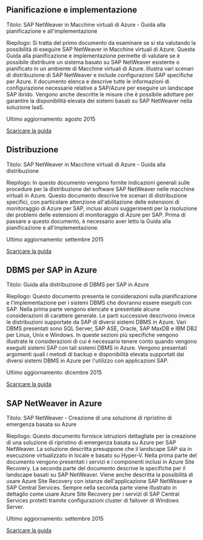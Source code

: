 
## <a name="planning-and-implementation"></a>Pianificazione e implementazione
Titolo: SAP NetWeaver in Macchine virtuali di Azure - Guida alla pianificazione e all'implementazione

Riepilogo: Si tratta del primo documento da esaminare se si sta valutando la possibilità di eseguire SAP NetWeaver in Macchine virtuali di Azure. Questa Guida alla pianificazione e implementazione permette di valutare se è possibile distribuire un sistema basato su SAP NetWeaver esistente o pianificato in un ambiente di Macchine virtuali di Azure. Illustra vari scenari di distribuzione di SAP NetWeaver e include configurazioni SAP specifiche per Azure. Il documento elenca e descrive tutte le informazioni di configurazione necessarie relative a SAP/Azure per eseguire un landscape SAP ibrido. Vengono anche descritte le misure che è possibile adottare per garantire la disponibilità elevata dei sistemi basati su SAP NetWeaver nella soluzione IaaS.

Ultimo aggiornamento: agosto 2015

[Scaricare la guida](http://go.microsoft.com/fwlink/?LinkId=397963)

## <a name="deployment"></a>Distribuzione
Titolo: SAP NetWeaver in Macchine virtuali di Azure - Guida alla distribuzione

Riepilogo: In questo documento vengono fornite indicazioni generali sulle procedure per la distribuzione del software SAP NetWeaver nelle macchine virtuali in Azure. Questo documento descrive tre scenari di distribuzione specifici, con particolare attenzione all'abilitazione delle estensioni di monitoraggio di Azure per SAP, inclusi alcuni suggerimenti per la risoluzione dei problemi delle estensioni di monitoraggio di Azure per SAP. Prima di passare a questo documento, è necessario aver letto la Guida alla pianificazione e all'implementazione.

Ultimo aggiornamento: settembre 2015

[Scaricare la guida](http://go.microsoft.com/fwlink/?LinkId=397964)

## <a name="sap-dbms-on-azure"></a>DBMS per SAP in Azure
Titolo: Guida alla distribuzione di DBMS per SAP in Azure

Riepilogo: Questo documento presenta le considerazioni sulla pianificazione e l'implementazione per i sistemi DBMS che dovranno essere eseguiti con SAP. Nella prima parte vengono elencate e presentate alcune considerazioni di carattere generale. Le parti successive descrivono invece le distribuzioni supportate da SAP di diversi sistemi DBMS in Azure. Vari DBMS presentati sono SQL Server, SAP ASE, Oracle, SAP MaxDB e IBM DB2 per Linux, Unix e Windows. In queste sezioni più specifiche vengono illustrate le considerazioni di cui è necessario tenere conto quando vengono eseguiti sistemi SAP con tali sistemi DBMS in Azure. Vengono presentati argomenti quali i metodi di backup e disponibilità elevata supportati dai diversi sistemi DBMS in Azure per l'utilizzo con applicazioni SAP.

Ultimo aggiornamento: dicembre 2015

[Scaricare la guida](http://go.microsoft.com/fwlink/?LinkId=397965)

## <a name="sap-netweaver-on-azure"></a>SAP NetWeaver in Azure
Titolo: SAP NetWeaver - Creazione di una soluzione di ripristino di emergenza basata su Azure

Riepilogo: Questo documento fornisce istruzioni dettagliate per la creazione di una soluzione di ripristino di emergenza basata su Azure per SAP NetWeaver. La soluzione descritta presuppone che il landscape SAP sia in esecuzione virtualizzato in locale e basato su Hyper-V. Nella prima parte del documento vengono presentati i servizi e i componenti inclusi in Azure Site Recovery. La seconda parte del documento descrive le specifiche per il landscape basati su SAP NetWeaver. Viene anche descritta la possibilità di usare Azure Site Recovery con istanze dell'applicazione SAP NetWeaver e SAP Central Services. Sempre nella seconda parte viene illustrato in dettaglio come usare Azure Site Recovery per i servizi di SAP Central Services protetti tramite configurazioni cluster di failover di Windows Server.

Ultimo aggiornamento: settembre 2015

[Scaricare la guida](http://go.microsoft.com/fwlink/?LinkID=521971)

